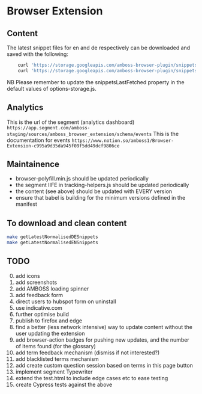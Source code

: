 # Browser Extension

## Content
The latest snippet files for en and de respectively can be downloaded and saved with the following:
```sh
    curl 'https://storage.googleapis.com/amboss-browser-plugin/snippets_en.json' -o ./source/snippets_en.json
    curl 'https://storage.googleapis.com/amboss-browser-plugin/snippets_de.json' -o ./source/snippets_de.json
```
NB Please remember to update the snippetsLastFetched property in the default values of options-storage.js.

## Analytics
This is the url of the segment (analytics dashboard)
```https://app.segment.com/amboss-staging/sources/amboss_browser_extension/schema/events```
This is the documentation for events
```https://www.notion.so/amboss1/Browser-Extension-c995a9d35da945f09f5dd49dcf9806ce```

## Maintainence
- browser-polyfill.min.js should be updated periodically
- the segment IIFE in tracking-helpers.js should be updated periodically
- the content (see above) should be updated with EVERY version
- ensure that babel is building for the minimum versions defined in the manifest
## To download and clean content
```sh
make getLatestNormalisedDESnippets
make getLatestNormalisedENSnippets
```
## TODO
0. add icons
0. add screenshots
0. add AMBOSS loading spinner
0. add feedback form
0. direct users to hubspot form on uninstall
0. use indicative.com
0. further optimise build
0. publish to firefox and edge
0. find a better (less network intensive) way to update content without the user updating the extension
0. add browser-action badges for pushing new updates, and the number of items found (for the glossary)
0. add term feedback mechanism (dismiss if not interested?)
0. add blacklisted terms mechanism
0. add create custom question session based on terms in this page button
0. implement segment Typewriter
0. extend the test.html to include edge cases etc to ease testing
0. create Cypress tests against the above
